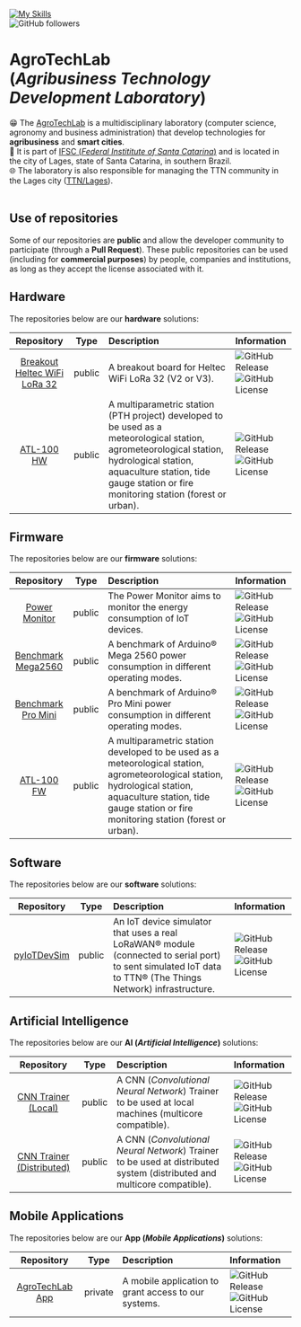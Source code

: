 [![My Skills](https://skillicons.dev/icons?i=c,cpp,python,dart,java,arduino,bsd,debian,ubuntu,vscode,flutter,androidstudio,git&theme=dark)](https://skillicons.dev)<br>
![GitHub followers](https://img.shields.io/github/followers/agrotechlab-ifsc)
<br>

# AgroTechLab<br>(*Agribusiness Technology Development Laboratory*)

😁 The [AgroTechLab](https://agrotechlab.lages.ifsc.edu.br) is a multidisciplinary laboratory (computer science, agronomy and business administration) that develop technologies for **agribusiness** and **smart cities**.<br>
🏫 It is part of [IFSC (*Federal Instititute of Santa Catarina*)](https://www.ifsc.edu.br) and is located in the city of Lages, state of Santa Catarina, in southern Brazil.<br>
🌐 The laboratory is also responsible for managing the TTN community in the Lages city ([TTN/Lages](https://www.thethingsnetwork.org/community/lages/)).<br><br>

## Use of repositories

Some of our repositories are **public** and allow the developer community to participate (through a **Pull Request**). These public repositories can be used (including for **commercial purposes**) by people, companies and institutions, as long as they accept the license associated with it.

## Hardware

The repositories below are our **hardware** solutions:

| Repository | Type | Description | Information |
| :--------: | :--: | :---------- | :---------- |
| [Breakout Heltec WiFi LoRa 32](https://github.com/AgroTechLab-IFSC/breakout_heltec_wifi_lora_32) | public | A breakout board for Heltec WiFi LoRa 32 (V2 or V3). | ![GitHub Release](https://img.shields.io/github/v/release/agrotechlab-ifsc/breakout_heltec_wifi_lora_32)<br>![GitHub License](https://img.shields.io/github/license/agrotechlab-ifsc/breakout_heltec_wifi_lora_32) |
| [ATL-100 HW](https://github.com/AgroTechLab-IFSC/atl100_hw) | public | A multiparametric station (PTH project) developed to be used as a meteorological station, agrometeorological station, hydrological station, aquaculture station, tide gauge station or fire monitoring station (forest or urban). | ![GitHub Release](https://img.shields.io/github/v/release/agrotechlab-ifsc/atl100_hw)<br>![GitHub License](https://img.shields.io/github/license/agrotechlab-ifsc/atl100_hw) |

## Firmware

The repositories below are our **firmware** solutions:

| Repository | Type | Description | Information |
| :--------: | :--: | :---------- | :---------- |
| [Power Monitor](https://github.com/AgroTechLab-IFSC/power_monitor) | public | The Power Monitor aims to monitor the energy consumption of IoT devices. | ![GitHub Release](https://img.shields.io/github/v/release/agrotechlab-ifsc/power_monitor)<br>![GitHub License](https://img.shields.io/github/license/agrotechlab-ifsc/power_monitor) |
| [Benchmark Mega2560](https://github.com/AgroTechLab-IFSC/benchmark_mega2560) | public | A benchmark of Arduino® Mega 2560 power consumption in different operating modes. | ![GitHub Release](https://img.shields.io/github/v/release/agrotechlab-ifsc/benchmark_mega2560)<br>![GitHub License](https://img.shields.io/github/license/agrotechlab-ifsc/benchmark_mega2560) |
| [Benchmark Pro Mini](https://github.com/AgroTechLab-IFSC/benchmark_pro_mini) | public | A benchmark of Arduino® Pro Mini power consumption in different operating modes. | ![GitHub Release](https://img.shields.io/github/v/release/agrotechlab-ifsc/benchmark_pro_mini)<br>![GitHub License](https://img.shields.io/github/license/agrotechlab-ifsc/benchmark_pro_mini) |
| [ATL-100 FW](https://github.com/AgroTechLab-IFSC/atl100_fw) | public | A multiparametric station developed to be used as a meteorological station, agrometeorological station, hydrological station, aquaculture station, tide gauge station or fire monitoring station (forest or urban). | ![GitHub Release](https://img.shields.io/github/v/release/agrotechlab-ifsc/atl100_fw)<br>![GitHub License](https://img.shields.io/github/license/agrotechlab-ifsc/atl100_fw) |

## Software

The repositories below are our **software** solutions:

| Repository | Type | Description | Information |
| :--------: | :--: | :---------- | :---------- |
| [pyIoTDevSim](https://github.com/AgroTechLab-IFSC/pyiotdevsim) | public | An IoT device simulator that uses a real LoRaWAN® module (connected to serial port) to sent simulated IoT data to TTN® (The Things Network) infrastructure. | ![GitHub Release](https://img.shields.io/github/v/release/agrotechlab-ifsc/pyiotdevsim)<br>![GitHub License](https://img.shields.io/github/license/agrotechlab-ifsc/pyiotdevsim) |

## Artificial Intelligence

The repositories below are our **AI (*Artificial Intelligence*)** solutions:

| Repository | Type | Description | Information |
| :--------: | :--: | :---------- | :---------- |
| [CNN Trainer (Local)](https://github.com/AgroTechLab-IFSC/cnn_trainer_local) | public | A CNN (*Convolutional Neural Network*) Trainer to be used at local machines (multicore compatible). | ![GitHub Release](https://img.shields.io/github/v/release/agrotechlab-ifsc/cnn_trainer_local)<br>![GitHub License](https://img.shields.io/github/license/agrotechlab-ifsc/cnn_trainer_local) |
| [CNN Trainer (Distributed)](https://github.com/AgroTechLab-IFSC/cnn_trainer_distributed) | public | A CNN (*Convolutional Neural Network*) Trainer to be used at distributed system (distributed and multicore compatible). | ![GitHub Release](https://img.shields.io/github/v/release/agrotechlab-ifsc/cnn_trainer_distributed)<br>![GitHub License](https://img.shields.io/github/license/agrotechlab-ifsc/cnn_trainer_distributed) |

## Mobile Applications

The repositories below are our **App (*Mobile Applications*)** solutions:

| Repository | Type | Description | Information |
| :--------: | :--: | :---------- | :---------- |
| [AgroTechLab App](https://github.com/AgroTechLab-IFSC/agrotechlab_app) | private | A mobile application to grant access to our systems. | ![GitHub Release](https://img.shields.io/github/v/release/agrotechlab-ifsc/agrotechlab_app)<br>![GitHub License](https://img.shields.io/github/license/agrotechlab-ifsc/agrotechlab_app) |
